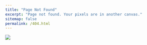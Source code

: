 ```yaml
---
title: "Page Not Found"
excerpt: "Page not found. Your pixels are in another canvas."
sitemap: false
permalink: /404.html
---
```


![](https://encrypted-tbn0.gstatic.com/images?q=tbn:ANd9GcR6XRt9SbH4zVCJYb5RsOecNilgkE1tGhgnPQ&usqp=CAU)